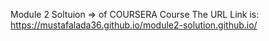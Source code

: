 Module 2 Soltuion
=> of COURSERA Course
The URL Link is:
https://mustafalada36.github.io/module2-solution.github.io/